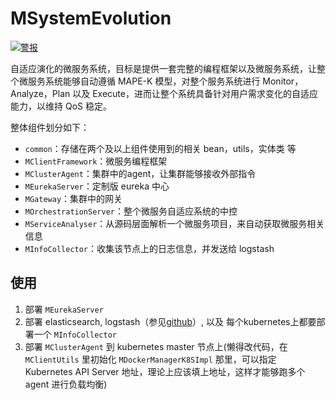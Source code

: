 # MSystemEvolution

[![警报](http://192.168.1.102:30900/api/project_badges/measure?project=com.septemberhx%3AMSystemEvolution&metric=alert_status)](http://192.168.1.102:30900/dashboard?id=com.septemberhx%3AMSystemEvolution)

自适应演化的微服务系统，目标是提供一套完整的编程框架以及微服务系统，让整个微服务系统能够自动遵循 MAPE-K 模型，对整个服务系统进行 Monitor，Analyze，Plan 以及 Execute，进而让整个系统具备针对用户需求变化的自适应能力，以维持 QoS 稳定。

整体组件划分如下：
* `common`：存储在两个及以上组件使用到的相关 bean，utils，实体类 等
* `MClientFramework`：微服务编程框架
* `MClusterAgent`：集群中的agent，让集群能够接收外部指令
* `MEurekaServer`：定制版 eureka 中心
* `MGateway`：集群中的网关
* `MOrchestrationServer`：整个微服务自适应系统的中控
* `MServiceAnalyser`：从源码层面解析一个微服务项目，来自动获取微服务相关信息
* `MInfoCollector`：收集该节点上的日志信息，并发送给 logstash

## 使用

1. 部署 `MEurekaServer`
2. 部署 elasticsearch, logstash（参见[github](https://github.com/SeptemberHX/scripts/tree/master/yml/elasticsearch_logstash_kibana)）, 以及 每个kubernetes上都要部署一个 `MInfoCollector`
3. 部署 `MClusterAgent` 到 kubernetes master 节点上(懒得改代码，在 `MClientUtils` 里初始化 `MDockerManagerK8SImpl` 那里，可以指定 Kubernetes API Server 地址，理论上应该填上地址，这样才能够跑多个 agent 进行负载均衡)